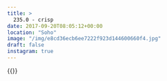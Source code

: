 ```yaml
---
title: >
  235.0 - crisp
date: 2017-09-20T08:05:12+00:00
location: "Soho"
image: "/img/e8cd36ecb6ee7222f923d144600660f4.jpg"
draft: false
instagram: true
---
```


{{<photo src="/img/e8cd36ecb6ee7222f923d144600660f4.jpg">}}
